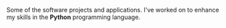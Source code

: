 Some of the software projects and applications.
I've worked on to enhance my skills in the **Python** programming language.
